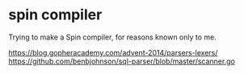 # spin compiler

Trying to make a Spin compiler, for reasons known only to me.

https://blog.gopheracademy.com/advent-2014/parsers-lexers/
https://github.com/benbjohnson/sql-parser/blob/master/scanner.go